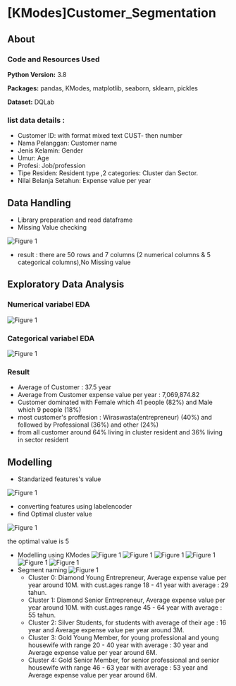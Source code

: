 # [KModes]Customer_Segmentation

 ## About
 ### Code and Resources Used 
  **Python Version:** 3.8  
  
  **Packages:** pandas, KModes, matplotlib, seaborn, sklearn, pickles

  **Dataset:**  DQLab
 
 ### list data details : 
  * Customer ID: with format mixed text CUST- then number
  * Nama Pelanggan: Customer name
  * Jenis Kelamin: Gender
  * Umur: Age
  * Profesi: Job/profession
  * Tipe Residen: Resident type ,2 categories: Cluster dan Sector.
  * Nilai Belanja Setahun: Expense value per year
  
## Data Handling
* Library preparation and read dataframe
* Missing Value checking

![Figure 1](https://github.com/boxside/-KModes-Customer_Segmentation/blob/main/figure/dataprep.png)

* result : there are 50 rows and 7 columns (2 numerical columns & 5 categorical columns),No Missing value
## Exploratory Data Analysis
### Numerical variabel EDA
![Figure 1](https://github.com/boxside/-KModes-Customer_Segmentation/blob/main/figure/index.png)
### Categorical variabel EDA
![Figure 1](https://github.com/boxside/-KModes-Customer_Segmentation/blob/main/figure/kolom_kategorikal1.png)
### Result
 * Average of Customer : 37.5 year
 * Average from Customer expense value per year : 7,069,874.82
 * Customer dominated with Female which  41 people (82%) and Male which 9 people (18%)
 * most customer's proffesion : Wiraswasta(entrepreneur) (40%) and followed by Professional (36%) and other (24%)
 * from all customer around 64% living in cluster resident and 36% living in sector resident
## Modelling
* Standarized features's value

![Figure 1](https://github.com/boxside/-KModes-Customer_Segmentation/blob/main/figure/standarized.png)

* converting features using labelencoder
* find Optimal cluster value

![Figure 1](https://github.com/boxside/-KModes-Customer_Segmentation/blob/main/figure/k-cluster.png)

  the optimal value is 5
* Modelling using KModes
![Figure 1](https://github.com/boxside/-KModes-Customer_Segmentation/blob/main/figure/clustering.png)
![Figure 1](https://github.com/boxside/-KModes-Customer_Segmentation/blob/main/figure/clustervsnilai.png)
![Figure 1](https://github.com/boxside/-KModes-Customer_Segmentation/blob/main/figure/clustervsres.png)
![Figure 1](https://github.com/boxside/-KModes-Customer_Segmentation/blob/main/figure/clustervsprof.png)
![Figure 1](https://github.com/boxside/-KModes-Customer_Segmentation/blob/main/figure/clustervsumur.png)
![Figure 1](https://github.com/boxside/-KModes-Customer_Segmentation/blob/main/figure/clustervsjk.png)
* Segment naming 
![Figure 1](https://github.com/boxside/-KModes-Customer_Segmentation/blob/main/figure/segmentation.png)
  * Cluster 0: Diamond Young Entrepreneur, Average expense value per year around 10M. with cust.ages range  18 - 41 year with average : 29 tahun.
  * Cluster 1: Diamond Senior Entrepreneur, Average expense value per year around 10M. with cust.ages range  45 - 64 year with average : 55 tahun.
  * Cluster 2: Silver Students, for students with average of their age : 16 year and Average expense value per year around 3M.
  * Cluster 3: Gold Young Member, for young professional and young housewife with range 20 - 40 year with average : 30 year and Average expense value per year around 6M.
  * Cluster 4: Gold Senior Member, for senior professional and senior housewife with range  46 - 63 year with average : 53 year and Average expense value per year around 6M.
